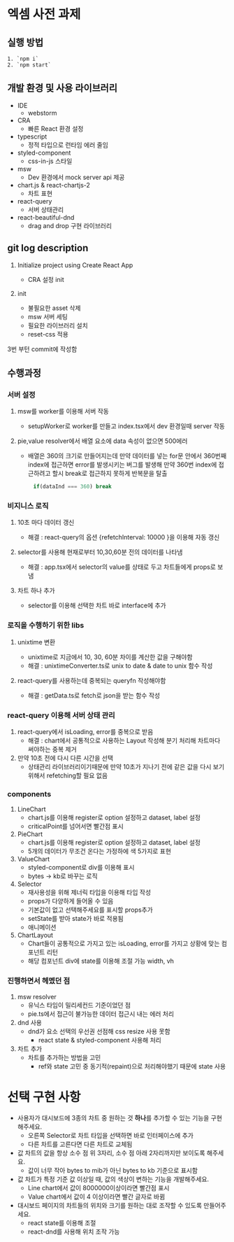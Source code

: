 # 엑셈 사전 과제

## 실행 방법

    1. `npm i`
    2. `npm start`

## 개발 환경 및 사용 라이브러리

- IDE
   - webstorm
- CRA
   - 빠른 React 환경 설정
- typescript
  - 정적 타입으로 런타임 에러 줄임
- styled-component
  - css-in-js 스타일
- msw
   - Dev 환경에서 mock server api 제공
- chart.js & react-chartjs-2
  - 차트 표현
- react-query
  - 서버 상태관리
- react-beautiful-dnd
  - drag and drop 구현 라이브러리



## git log description

1. Initialize project using Create React App
    - CRA 설정 init

2. init
    - 불필요한 asset 삭제
    - msw 서버 세팅
    - 필요한 라이브러리 설치
    - reset-css 적용
   
3번 부턴 commit에 작성함


## 수행과정

### 서버 설정

1. msw를 worker를 이용해 서버 작동
    - setupWorker로 worker를 만들고 index.tsx에서 dev 환경일때 server 작동
   
2. pie,value resolver에서 배열 요소에 data 속성이 없으면 500에러
    - 배열은 360의 크기로 만들어지는데 만약 데이터를 넣는 for문 안에서 360번째 index에 접근하면 error를 발생시키는 버그를 발생해 만약 360번 index에 접근하려고 할시 break로 접근하지 못하게 반복문을 탈출
   ```javascript
        if(dataInd === 360) break
    ```


### 비지니스 로직

1. 10초 마다 데이터 갱신
    - 해결 : react-query의 옵션 {refetchInterval: 10000 }을 이용해 자동 갱신

2. selector를 사용해 현재로부터 10,30,60분 전의 데이터를 나타냄
    - 해결 : app.tsx에서 selector의 value를 상태로 두고 차트들에게 props로 보냄 

3. 차트 하나 추가
   - selector를 이용해 선택한 차트 바로 interface에 추가

### 로직을 수행하기 위한 libs

1. unixtime 변환
    - unixtime로 지금에서 10, 30, 60분 차이를 계산한 값을 구해야함
    - 해결 : unixtimeConverter.ts로 unix to date & date to unix 함수 작성
   
2. react-query를 사용하는데 중복되는 queryfn 작성해야함
    - 해결 : getData.ts로 fetch로 json을 받는 함수 작성
 
### react-query 이용해 서버 상태 관리

1. react-query에서 isLoading, error를 중복으로 받음
   - 해결 : chart에서 공통적으로 사용하는 Layout 작성해 분기 처리해 차트마다 써야하는 중복 제거
2. 만약 10초 전에 다시 다른 시간을 선택
    - 상태관리 라이브러리이기때문에 만약 10초가 지나기 전에 같은 값을 다시 보기 위해서 refetching할 필요 없음


### components

1. LineChart
    - chart.js를 이용해 register로 option 설정하고 dataset, label 설정 
    - criticalPoint를 넘어서면 빨간점 표시
2. PieChart
   - chart.js를 이용해 register로 option 설정하고 dataset, label 설정
   - 5개의 데이터가 무조건 온다는 가정하에 색 5가지로 표현
3. ValueChart
   - styled-component로 div를 이용해 표시
   - bytes -> kb로 바꾸는 로직
4. Selector
   - 재사용성을 위해 제너릭 타입을 이용해 타입 작성
   - props가 다양하게 들어올 수 있음
   - 기본값이 없고 선택해주세요를 표시할 props추가
   - setState를 받아 state가 바로 적용됨
   - 애니메이션
5. ChartLayout
   - Chart들이 공통적으로 가지고 있는 isLoading, error를 가지고 상황에 맞는 컴포넌트 리턴
   - 해당 컴포넌트 div에 state를 이용해 조절 가능 width, vh


### 진행하면서 헤멨던 점

1. msw resolver
   - 유닉스 타임이 밀리세컨드 기준이었던 점
   - pie.ts에서 접근이 불가능한 데이터 접근시 내는 에러 처리
2. dnd 사용
   - dnd가 요소 선택의 우선권 선점해 css resize 사용 못함
     - react state & styled-component 사용해 처리
3. 차트 추가
   - 차트를 추가하는 방법을 고민
     - ref와 state 고민 중 동기적(repaint)으로 처리해야했기 때문에 state 사용  



# 선택 구현 사항 

- 사용자가 대시보드에 3종의 차트 중 원하는 것 **하나**를 추가할 수 있는 기능을 구현 해주세요.
  - 오른쪽 Selector로 차트 타입을 선택하면 바로 인터페이스에 추가 
  - 다른 차트를 고른다면 다른 차트로 교체됨
- 값 차트의 값을 항상 소수 점 위 3자리, 소수 점 아래 2자리까지만 보이도록 해주세요.
  - 값이 너무 작아 bytes to mib가 아닌 bytes to kb 기준으로 표시함 
- 값 차트가 특정 기준 값 이상일 때, 값의 색상이 변하는 기능을 개발해주세요.
  - Line chart에서 값이 8000000이상이라면 빨간점 표시
  - Value chart에서 값이 4 이상이라면 빨간 글자로 바뀜
- 대시보드 페이지의 차트들의 위치와 크기를 원하는 대로 조작할 수 있도록 만들어주세요.
  - react state를 이용해 조절
  - react-dnd를 사용해 위치 조작 가능